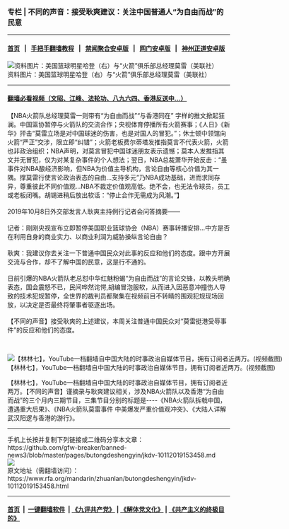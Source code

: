 ### 专栏 | 不同的声音：接受耿爽建议：关注中国普通人“为自由而战”的民意
------------------------

#### [首页](https://github.com/gfw-breaker/banned-news3/blob/master/README.md) &nbsp;&nbsp;|&nbsp;&nbsp; [手把手翻墙教程](https://github.com/gfw-breaker/guides/wiki) &nbsp;&nbsp;|&nbsp;&nbsp; [禁闻聚合安卓版](https://github.com/gfw-breaker/bn-android) &nbsp;&nbsp;|&nbsp;&nbsp; [网门安卓版](https://github.com/oGate2/oGate) &nbsp;&nbsp;|&nbsp;&nbsp; [神州正道安卓版](https://github.com/SzzdOgate/update) 



<div id="headerimg">
 <img alt="资料图片：美国篮球明星哈登（右）与“火箭”俱乐部总经理莫雷（美联社）" src="https://www.rfa.org/mandarin/yataibaodao/gangtai/nu-10072019111929.html/nu107f.jpg/@@images/bc883e98-9d61-4b4e-af14-20bafdc83874.jpeg" title="资料图片：美国篮球明星哈登（右）与“火箭”俱乐部总经理莫雷（美联社）"/>
 <div id="headerimgcontents">
  <div id="headerimgcaption">
   <span>
    资料图片：美国篮球明星哈登（右）与“火箭”俱乐部总经理莫雷（美联社）
   </span>
   <!-- zoomattribute -->
  </div>
  <!-- headerimgcaption -->
 </div>
 <!-- headerimagecontents -->
</div>

<hr/>


#### [翻墙必看视频（文昭、江峰、法轮功、八九六四、香港反送中...）](https://github.com/gfw-breaker/banned-news3/blob/master/pages/links.md)

<div id="storytext">
 <div>
  <div class="slot_header">
  </div>
 </div>
 <p>
  【NBA火箭队总经理莫雷一则带有“为自由而战”“与香港同在” 字样的推文掀起狂澜。中国篮协暂停与火箭队的交流合作；央视体育停播所有火箭赛事；《人日》《新华》抨击“莫雷立场是对中国球迷的伤害，也是对国人的冒犯。”；休士顿中领馆向火箭“严正”交涉，限立即“纠错”；火箭老板费尔蒂塔发推指莫言不代表火箭，火箭也非政治组织；NBA声明，对莫言冒犯中国球迷朋友表示遗憾；莫本人发推指其文并无冒犯，仅为对某复杂事件的个人想法；翌日，NBA总裁萧华开始反击：“虽事件对NBA酿经济影响，但NBA为价值主导机构，言论自由等核心价值为其一隅。撑莫雷行使言论政治表态的自由…支持多元”乃NBA成功基础，进而求同存异，尊重彼此不同价值观…NBA不裁定价值观高低。绝不会，也无法令球员，员工或老板闭嘴。胡锡进稍后放出软话：“停止合作无需成为风潮。”】
  <br/>
  <br/>
  2019年10月8日外交部发言人耿爽主持例行记者会问答摘要——
  <br/>
  <br/>
  记者：刚刚央视宣布立即暂停美国职业篮球协会（NBA）赛事转播安排…中方是否在利用自身的商业实力、以商业利润为威胁操纵言论自由？
  <br/>
  <br/>
  耿爽：我建议你去关注一下普通中国民众对此事的反应和他们的态度。跟中方开展交流与合作，却不了解中国的民意，这是行不通的。
  <br/>
  <br/>
  日前引爆的NBA火箭队老总怼中华红魅粉蝎“为自由而战”的言论交锋，以教头明确表态，国会震怒不已，民间哗然诧愕,胡编冒泡服软，从而进入因恶意冲撞伤人导致的技术犯规暂停，全世界的裁判员都聚集在视频前目不转睛的围观犯规现场回放，以决定是否最终将肇事者驱逐出场。
  <br/>
  <br/>
  【不同的声音】接受耿爽的上述建议，本周关注普通中国民众对“莫雷挺港受辱事件”的反应和他们的态度。
 </p>
 <p>
  <br/>
  <div class="image-inline captioned" style="width:1545px;">
   <div style="width:1545px;">
    <img alt="【林林七】，YouTube一档翻墙自中国大陆的时事政治自媒体节目，拥有订阅者近两万。(视频截图)" src="https://www.rfa.org/mandarin/zhuanlan/butongdeshengyin/jkdv-10112019153458.html/679767974e03.jpg" title="【林林七】，YouTube一档翻墙自中国大陆的时事政治自媒体节目，拥有订阅者近两万。(视频截图)"/>
   </div>
   <div class="image-caption">
    <span style="width:1545px;">
     【林林七】，YouTube一档翻墙自中国大陆的时事政治自媒体节目，拥有订阅者近两万。(视频截图)
    </span>
    <span class="copyright">
    </span>
   </div>
  </div>
 </p>
 <p>
  【林林七】，YouTube一档翻墙自中国大陆的时事政治自媒体节目，拥有订阅者近两万。【不同的声音】谨摘录与耿爽建议相关，涉及NBA火箭队以及香港“为自由而战”的三个月内三期节目，三集节目分别的标题是----《NBA火箭队拆戟中国，遭遇重大后果》、《NBA火箭队莫雷事件 中美爆发严重价值观冲突》、《大陆人详解武汉阳逻与香港的游行》。
 </p>
</div>

<hr/>
手机上长按并复制下列链接或二维码分享本文章：<br/>
https://github.com/gfw-breaker/banned-news3/blob/master/pages/butongdeshengyin/jkdv-10112019153458.md <br/>
<a href='https://github.com/gfw-breaker/banned-news3/blob/master/pages/butongdeshengyin/jkdv-10112019153458.md'><img src='https://github.com/gfw-breaker/banned-news3/blob/master/pages/butongdeshengyin/jkdv-10112019153458.md.png'/></a> <br/>
原文地址（需翻墙访问）：https://www.rfa.org/mandarin/zhuanlan/butongdeshengyin/jkdv-10112019153458.html


------------------------
#### [首页](https://github.com/gfw-breaker/banned-news3/blob/master/README.md) &nbsp;|&nbsp; [一键翻墙软件](https://github.com/gfw-breaker/nogfw/blob/master/README.md) &nbsp;| [《九评共产党》](https://github.com/gfw-breaker/9ping.md/blob/master/README.md#九评之一评共产党是什么) | [《解体党文化》](https://github.com/gfw-breaker/jtdwh.md/blob/master/README.md) | [《共产主义的终极目的》](https://github.com/gfw-breaker/gczydzjmd.md/blob/master/README.md)


<img src='http://gfw-breaker.win/banned-news3/pages/butongdeshengyin/jkdv-10112019153458.md' width='0px' height='0px'/>